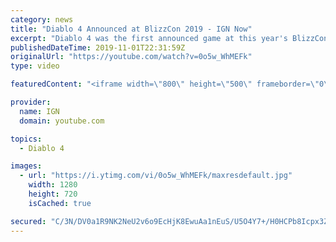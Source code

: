 ```yaml
---
category: news
title: "Diablo 4 Announced at BlizzCon 2019 - IGN Now"
excerpt: "Diablo 4 was the first announced game at this year's BlizzCon, which is a good thing considering how anticipated it was prior to last year's BlizzCon (to much fan ..."
publishedDateTime: 2019-11-01T22:31:59Z
originalUrl: "https://youtube.com/watch?v=0o5w_WhMEFk"
type: video

featuredContent: "<iframe width=\"800\" height=\"500\" frameborder=\"0\" src=\"https://www.youtube.com/embed/0o5w_WhMEFk\" allow=\"accelerometer; autoplay; encrypted-media; gyroscope; picture-in-picture\" allowfullscreen></iframe>"

provider:
  name: IGN
  domain: youtube.com

topics:
  - Diablo 4

images:
  - url: "https://i.ytimg.com/vi/0o5w_WhMEFk/maxresdefault.jpg"
    width: 1280
    height: 720
    isCached: true

secured: "C/3N/DV0a1R9NK2NeU2v6o9EcHjK8EwuAa1nEuS/U5O4Y7+/H0HCPb8Icpx3ZnABKo8MdMLyOzIATLVROjk+kMUJ/k0kXs+bKpP7tCcH/j4wQrBMt9JKqXEVe10Nik+LjePgNDd7Di/D6lrZXnrAJbtF2JKhYKnUAGTe1hLcgvbrK1JFCYvFBs0t5a4oF7iU0xO1nKIlH2PrywuZPORMr1gJ64ICg7K+J1YHkQ1vEjUQHo1zuSZc9YraXRaINM7AIsSY37gcu9JdlxKjVIdVsBJI6CwVxBDeMoI12FrdCqRra/85eLYEvEPvg+fA638jm0JL6Jigql6KQUuyOowTRnhi7lCCV8bLjtOHNgOuyx7qFpqUEJueXw3Hv55bN86mfcGCLxDdp7u7/7myDIyh5z/Tyn5arYpKHdDJ9Ah/8es1Pdu1FGRv/KHMVzY2puJ7;Dxac0cSxr7e879YscZBR5A=="
---
```


